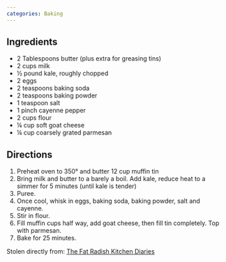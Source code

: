 ```yaml
---
categories: Baking
---
```


## Ingredients

- 2 Tablespoons butter (plus extra for greasing tins)
- 2 cups milk
- &frac12; pound kale, roughly chopped
- 2 eggs
- 2 teaspoons baking soda
- 2 teaspoons baking powder
- 1 teaspoon salt
- 1 pinch cayenne pepper
- 2 cups flour
- &frac14; cup soft goat cheese
- &frac14; cup coarsely grated parmesan
	
## Directions

1. Preheat oven to 350&deg; and butter 12 cup muffin tin
2. Bring milk and butter to a barely a boil. Add kale, reduce heat to a simmer for 5 minutes (until kale is tender)
3. Puree.
4. Once cool, whisk in eggs, baking soda, baking powder, salt and cayenne.
5. Stir in flour.
6. Fill muffin cups half way, add goat cheese, then fill tin completely. Top with parmesan.
7. Bake for 25 minutes.

Stolen directly from: [The Fat Radish Kitchen Diaries](http://www.amazon.com/The-Fat-Radish-Kitchen-Diaries/dp/0847843343?tag=food52-20)